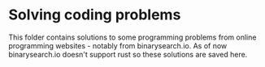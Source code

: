 # Solving coding problems

This folder contains solutions to some programming problems from online programming websites - notably from binarysearch.io. As of now binarysearch.io doesn't support rust so these solutions are saved here.
